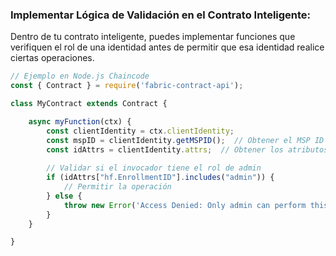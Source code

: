 
### Implementar Lógica de Validación en el Contrato Inteligente:

Dentro de tu contrato inteligente, puedes implementar funciones que verifiquen el rol de una identidad antes de permitir que esa identidad realice ciertas operaciones.


``` js
// Ejemplo en Node.js Chaincode
const { Contract } = require('fabric-contract-api');

class MyContract extends Contract {

    async myFunction(ctx) {
        const clientIdentity = ctx.clientIdentity;
        const mspID = clientIdentity.getMSPID();  // Obtener el MSP ID del invocador
        const idAttrs = clientIdentity.attrs;  // Obtener los atributos del invocador
        
        // Validar si el invocador tiene el rol de admin
        if (idAttrs["hf.EnrollmentID"].includes("admin")) {
            // Permitir la operación
        } else {
            throw new Error('Access Denied: Only admin can perform this operation');
        }
    }

}

```
